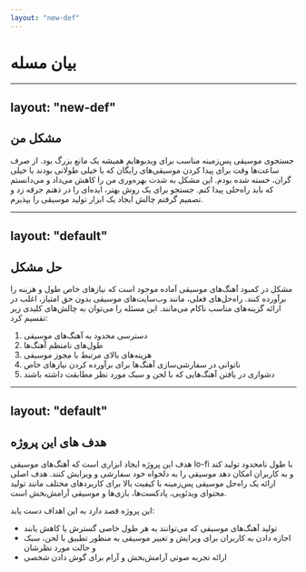 ```yaml
---
layout: "new-def"
---
```

# بیان مسله

---
layout: "new-def"
---
## مشکل من
جستجوی موسیقی پس‌زمینه مناسب برای ویدیوهایم همیشه یک مانع بزرگ بود. از صرف ساعت‌ها وقت برای پیدا کردن موسیقی‌های رایگان که یا خیلی طولانی بودند یا خیلی گران، خسته شده بودم. این مشکل به شدت بهره‌وری من را کاهش می‌داد و می‌دانستم که باید راه‌حلی پیدا کنم. جستجو برای یک روش بهتر، ایده‌ای را در ذهنم جرقه زد و تصمیم گرفتم چالش ایجاد یک ابزار تولید موسیقی را بپذیرم.

---
layout: "default"
---
## حل مشکل
مشکل در کمبود آهنگ‌های موسیقی آماده موجود است که نیازهای خاص طول و هزینه را برآورده کنند. راه‌حل‌های فعلی، مانند وب‌سایت‌های موسیقی بدون حق امتیاز، اغلب در ارائه گزینه‌های مناسب ناکام می‌مانند. این مسئله را می‌توان به چالش‌های کلیدی زیر تقسیم کرد:

1. دسترسی محدود به آهنگ‌های موسیقی
2. طول‌های نامنظم آهنگ‌ها
3. هزینه‌های بالای مرتبط با مجوز موسیقی
4. ناتوانی در سفارشی‌سازی آهنگ‌ها برای برآورده کردن نیازهای خاص
5. دشواری در یافتن آهنگ‌هایی که با لحن و سبک مورد نظر مطابقت داشته باشند

---
layout: "default"
---

## هدف های این پروژه
هدف این پروژه ایجاد ابزاری است که آهنگ‌های موسیقی lo-fi با طول نامحدود تولید کند و به کاربران امکان دهد موسیقی را به دلخواه خود سفارشی و ویرایش کنند. هدف اصلی ارائه یک راه‌حل موسیقی پس‌زمینه با کیفیت بالا برای کاربردهای مختلف مانند تولید محتوای ویدئویی، پادکست‌ها، بازی‌ها و موسیقی آرامش‌بخش است.

این پروژه قصد دارد به این اهداف دست یابد:

- تولید آهنگ‌های موسیقی که می‌توانند به هر طول خاصی گسترش یا کاهش یابند
- اجازه دادن به کاربران برای ویرایش و تغییر موسیقی به منظور تطبیق با لحن، سبک و حالت مورد نظرشان
- ارائه تجربه صوتی آرامش‌بخش و آرام برای گوش دادن شخصی
